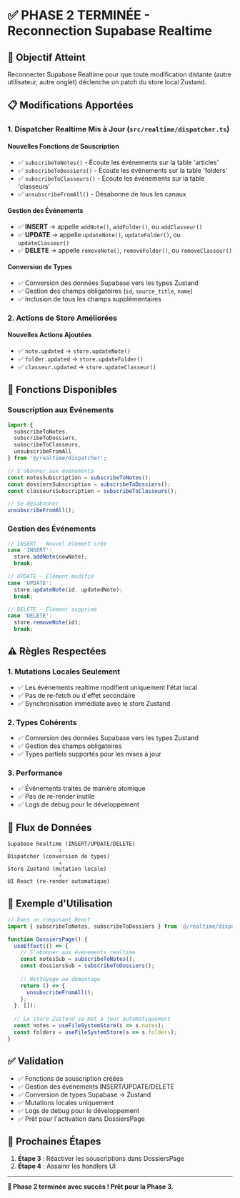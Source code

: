 # ✅ PHASE 2 TERMINÉE - Reconnection Supabase Realtime

## 🎯 Objectif Atteint

Reconnecter Supabase Realtime pour que toute modification distante (autre utilisateur, autre onglet) déclenche un patch du store local Zustand.

## 📋 Modifications Apportées

### 1. Dispatcher Realtime Mis à Jour (`src/realtime/dispatcher.ts`)

#### Nouvelles Fonctions de Souscription
- ✅ `subscribeToNotes()` - Écoute les événements sur la table 'articles'
- ✅ `subscribeToDossiers()` - Écoute les événements sur la table 'folders'
- ✅ `subscribeToClasseurs()` - Écoute les événements sur la table 'classeurs'
- ✅ `unsubscribeFromAll()` - Désabonne de tous les canaux

#### Gestion des Événements
- ✅ **INSERT** → appelle `addNote()`, `addFolder()`, ou `addClasseur()`
- ✅ **UPDATE** → appelle `updateNote()`, `updateFolder()`, ou `updateClasseur()`
- ✅ **DELETE** → appelle `removeNote()`, `removeFolder()`, ou `removeClasseur()`

#### Conversion de Types
- ✅ Conversion des données Supabase vers les types Zustand
- ✅ Gestion des champs obligatoires (`id`, `source_title`, `name`)
- ✅ Inclusion de tous les champs supplémentaires

### 2. Actions de Store Améliorées

#### Nouvelles Actions Ajoutées
- ✅ `note.updated` → `store.updateNote()`
- ✅ `folder.updated` → `store.updateFolder()`
- ✅ `classeur.updated` → `store.updateClasseur()`

## 🔧 Fonctions Disponibles

### Souscription aux Événements
```typescript
import { 
  subscribeToNotes, 
  subscribeToDossiers, 
  subscribeToClasseurs,
  unsubscribeFromAll 
} from '@/realtime/dispatcher';

// S'abonner aux événements
const notesSubscription = subscribeToNotes();
const dossiersSubscription = subscribeToDossiers();
const classeursSubscription = subscribeToClasseurs();

// Se désabonner
unsubscribeFromAll();
```

### Gestion des Événements
```typescript
// INSERT - Nouvel élément créé
case 'INSERT':
  store.addNote(newNote);
  break;

// UPDATE - Élément modifié
case 'UPDATE':
  store.updateNote(id, updatedNote);
  break;

// DELETE - Élément supprimé
case 'DELETE':
  store.removeNote(id);
  break;
```

## ⚠️ Règles Respectées

### 1. Mutations Locales Seulement
- ✅ Les événements realtime modifient uniquement l'état local
- ✅ Pas de re-fetch ou d'effet secondaire
- ✅ Synchronisation immédiate avec le store Zustand

### 2. Types Cohérents
- ✅ Conversion des données Supabase vers les types Zustand
- ✅ Gestion des champs obligatoires
- ✅ Types partiels supportés pour les mises à jour

### 3. Performance
- ✅ Événements traités de manière atomique
- ✅ Pas de re-render inutile
- ✅ Logs de debug pour le développement

## 🚀 Flux de Données

```
Supabase Realtime (INSERT/UPDATE/DELETE)
                ↓
Dispatcher (conversion de types)
                ↓
Store Zustand (mutation locale)
                ↓
UI React (re-render automatique)
```

## 📝 Exemple d'Utilisation

```typescript
// Dans un composant React
import { subscribeToNotes, subscribeToDossiers } from '@/realtime/dispatcher';

function DossiersPage() {
  useEffect(() => {
    // S'abonner aux événements realtime
    const notesSub = subscribeToNotes();
    const dossiersSub = subscribeToDossiers();
    
    // Nettoyage au démontage
    return () => {
      unsubscribeFromAll();
    };
  }, []);
  
  // Le store Zustand se met à jour automatiquement
  const notes = useFileSystemStore(s => s.notes);
  const folders = useFileSystemStore(s => s.folders);
}
```

## ✅ Validation

- ✅ Fonctions de souscription créées
- ✅ Gestion des événements INSERT/UPDATE/DELETE
- ✅ Conversion de types Supabase → Zustand
- ✅ Mutations locales uniquement
- ✅ Logs de debug pour le développement
- ✅ Prêt pour l'activation dans DossiersPage

## 🔄 Prochaines Étapes

1. **Étape 3** : Réactiver les souscriptions dans DossiersPage
2. **Étape 4** : Assainir les handlers UI

---

**🎯 Phase 2 terminée avec succès ! Prêt pour la Phase 3.** 